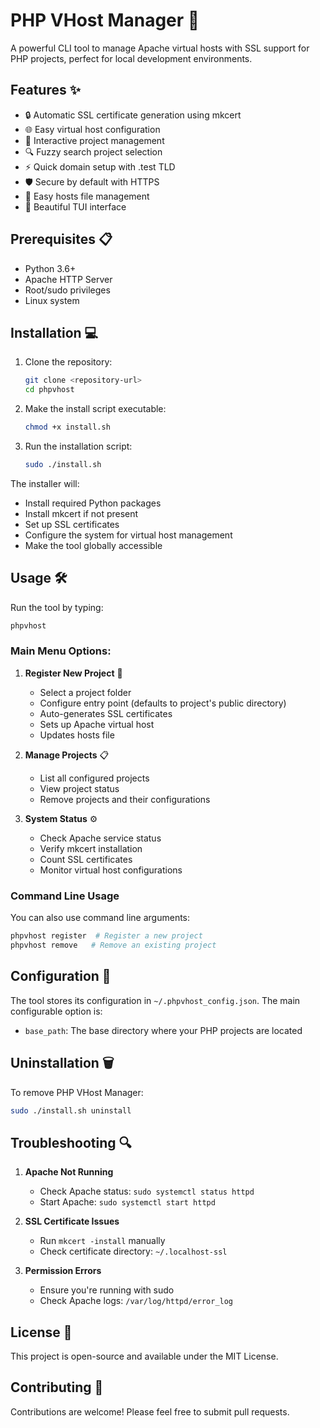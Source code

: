 # PHP VHost Manager 🚀

A powerful CLI tool to manage Apache virtual hosts with SSL support for PHP projects, perfect for local development environments.

## Features ✨

- 🔒 Automatic SSL certificate generation using mkcert
- 🌐 Easy virtual host configuration
- 🔄 Interactive project management
- 🔍 Fuzzy search project selection
- ⚡ Quick domain setup with .test TLD
- 🛡️ Secure by default with HTTPS
- 📝 Easy hosts file management
- 🎨 Beautiful TUI interface

## Prerequisites 📋

- Python 3.6+
- Apache HTTP Server
- Root/sudo privileges
- Linux system

## Installation 💻

1. Clone the repository:
   ```bash
   git clone <repository-url>
   cd phpvhost
   ```

2. Make the install script executable:
   ```bash
   chmod +x install.sh
   ```

3. Run the installation script:
   ```bash
   sudo ./install.sh
   ```

The installer will:
- Install required Python packages
- Install mkcert if not present
- Set up SSL certificates
- Configure the system for virtual host management
- Make the tool globally accessible

## Usage 🛠️

Run the tool by typing:
```bash
phpvhost
```

### Main Menu Options:

1. **Register New Project** 📝
   - Select a project folder
   - Configure entry point (defaults to project's public directory)
   - Auto-generates SSL certificates
   - Sets up Apache virtual host
   - Updates hosts file

2. **Manage Projects** 📋
   - List all configured projects
   - View project status
   - Remove projects and their configurations

3. **System Status** ⚙️
   - Check Apache service status
   - Verify mkcert installation
   - Count SSL certificates
   - Monitor virtual host configurations

### Command Line Usage

You can also use command line arguments:

```bash
phpvhost register  # Register a new project
phpvhost remove   # Remove an existing project
```

## Configuration 🔧

The tool stores its configuration in `~/.phpvhost_config.json`. The main configurable option is:

- `base_path`: The base directory where your PHP projects are located

## Uninstallation 🗑️

To remove PHP VHost Manager:

```bash
sudo ./install.sh uninstall
```

## Troubleshooting 🔍

1. **Apache Not Running**
   - Check Apache status: `sudo systemctl status httpd`
   - Start Apache: `sudo systemctl start httpd`

2. **SSL Certificate Issues**
   - Run `mkcert -install` manually
   - Check certificate directory: `~/.localhost-ssl`

3. **Permission Errors**
   - Ensure you're running with sudo
   - Check Apache logs: `/var/log/httpd/error_log`

## License 📄

This project is open-source and available under the MIT License.

## Contributing 🤝

Contributions are welcome! Please feel free to submit pull requests.
